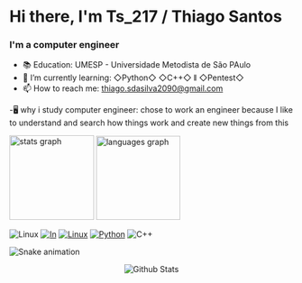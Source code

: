 # Hi there, I'm Ts_217 / Thiago Santos 
<h3><p>I'm a computer engineer </p></h3>


- 📚 Education: UMESP - Universidade Metodista de São PAulo
- 📃 I’m currently learning: ◇Python◇  ◇C++◇ ⫴ ◇Pentest◇
- 📫 How to reach me: thiago.sdasilva2090@gmail.com

 -🖥️ why i study computer engineer: chose to work an engineer because I like to understand and search how things work and create new things from this

<div align="left">
  <img src="https://github-readme-stats.vercel.app/api?username=tss217&hide_title=false&hide_rank=false&show_icons=false&include_all_commits=true&count_private=true&disable_animations=false&theme=dracula&locale=en&hide_border=true&order=1" height="150" alt="stats graph" />
  <img src="https://github-readme-stats.vercel.app/api/top-langs?username=tss217&locale=en&hide_title=false&layout=compact&card_width=320&langs_count=4&theme=aura_dark&hide_border=true&order=2" height="149" alt="languages graph"  />
</div>

![Linux](https://img.shields.io/badge/Linux-FCC624?style=for-the-badge&logo=linux&logoColor=black)
[![In](https://img.shields.io/badge/LinkedIn-0077B5?style=for-the-badge&logo=linkedin&logoColor=white)](https://www.linkedin.com/in/thiago-s-silva-aa0b611b9/)
[![Linux](https://img.shields.io/badge/Kali_Linux-557C94?style=for-the-badge&logo=kali-linux&logoColor=white)](https://www.kali.org/)
[![Python](https://img.shields.io/badge/Python-14354C?style=for-the-badge&logo=python&logoColor=white)]()
![C++](https://img.shields.io/badge/c++-%2300599C.svg?style=for-the-badge&logo=c%2B%2B&logoColor=white)

<img src="https://raw.githubusercontent.com/tss217/tss217/output/snake.svg" alt="Snake animation" />


<p align="center">
        <img src="https://raw.githubusercontent.com/mayhemantt/mayhemantt/Update/svg/Bottom.svg" alt="Github Stats" />
</p>




